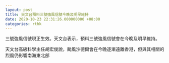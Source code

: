 ```yaml
---
layout: post
title: 天文台預料三號強風信號今晚及明早維持
date: 2020-10-23 22:31:26.000000000 +08:00
categories: rthk
---
```


三號強風信號現正生效。天文台表示，預料三號強風信號會在今晚及明早維持。

天文台高級科學主任胡宏俊說，颱風沙德爾會在今晚逐漸遠離香港，但與其相關的烈風仍影響南海東北部
